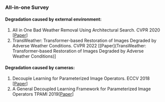 ### All-in-one Survey

#### Degradation caused by external environment:
1. All in One Bad Weather Removal Using Architectural Search. CVPR 2020 [[Paper](https://openaccess.thecvf.com/content_CVPR_2020/papers/Li_All_in_One_Bad_Weather_Removal_Using_Architectural_Search_CVPR_2020_paper.pdf)]
2. TransWeather: Transformer-based Restoration of Images Degraded by Adverse Weather Conditions. CVPR 2022 [[Paper](TransWeather: Transformer-based Restoration of Images Degraded by Adverse Weather Conditions)]

#### Degradation caused by cameras:
1. Decouple Learning for Parameterized Image Operators. ECCV 2018 [[Paper](https://openaccess.thecvf.com/content_ECCV_2018/papers/Qingnan_Fan_Learning_to_Learn_ECCV_2018_paper.pdf)]
2. A General Decoupled Learning Framework for Parameterized Image Operators TPAMI 2019[[Paper](https://arxiv.org/pdf/1907.05852.pdf)]

